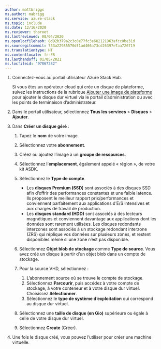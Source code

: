 ```yaml
---
author: mattbriggs
ms.author: mabrigg
ms.service: azure-stack
ms.topic: include
ms.date: 12/16/2020
ms.reviewer: thoroet
ms.lastreviewed: 08/04/2020
ms.openlocfilehash: 8d92b379a2c3c0e77fc3e682121963afcc8be31d
ms.sourcegitcommit: 733a22985570df1ad466a73cd26397e7aa726719
ms.translationtype: HT
ms.contentlocale: fr-FR
ms.lasthandoff: 01/05/2021
ms.locfileid: "97867282"
---
```

1. Connectez-vous au portail utilisateur Azure Stack Hub.

    Si vous êtes un opérateur cloud qui crée un disque de plateforme, suivez les instructions de la rubrique [Ajouter une image de plateforme](../operator/azure-stack-add-vm-image.md#add-a-platform-image) pour ajouter le disque dur virtuel via le portail d’administration ou avec les points de terminaison d’administrateur.

2. Dans le portail utilisateur, sélectionnez **Tous les services** > **Disques** > **Ajouter**.

3. Dans **Créer un disque géré** :

    1. Tapez le **nom** de votre image.
    2. Sélectionnez votre **abonnement**.
    3. Créez ou ajoutez l’image à un **groupe de ressources**.
    4. Sélectionnez l’**emplacement**, également appelé « région », de votre kit ASDK.
    5. Sélectionnez le **Type de compte**.
        - Les **disques Premium (SSD)** sont associés à des disques SSD afin d’offrir des performances constantes et une faible latence. Ils proposent le meilleur rapport prix/performances et conviennent parfaitement aux applications d’E/S intensives et aux charges de travail de production.  
        - Les **disques standard (HDD)** sont associés à des lecteurs magnétiques et conviennent davantage aux applications dont les données sont rarement utilisées. Les disques redondants interzones sont associés à un stockage redondant interzone (ZRS) qui réplique vos données sur plusieurs zones, et restent disponibles même si une zone n’est pas disponible.

    6. Sélectionnez **Objet blob de stockage** comme **Type de source**. Vous avez créé un disque à partir d’un objet blob dans un compte de stockage.
    7. Pour la source VHD, sélectionnez :
        1. L’abonnement source où se trouve le compte de stockage.
        1. Sélectionnez **Parcourir**, puis accédez à votre compte de stockage, à votre conteneur et à votre disque dur virtuel. Choisissez **Sélectionner**.
        1. Sélectionnez le **type de système d’exploitation** qui correspond au disque dur virtuel.
    8. Sélectionnez une **taille de disque (en Gio)** supérieure ou égale à celle de votre disque dur virtuel.
    9. Sélectionnez **Create** (Créer).

4. Une fois le disque créé, vous pouvez l’utiliser pour créer une machine virtuelle.